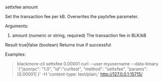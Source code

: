 settxfee amount

Set the transaction fee per kB. Overwrites the paytxfee parameter.

Arguments:
1. amount         (numeric or string, required) The transaction fee in BLK/kB

Result
true|false        (boolean) Returns true if successful

Examples:
> blackmore-cli settxfee 0.00001
> curl --user myusername --data-binary '{"jsonrpc": "1.0", "id":"curltest", "method": "settxfee", "params": [0.00001] }' -H 'content-type: text/plain;' http://127.0.0.1:15715/

